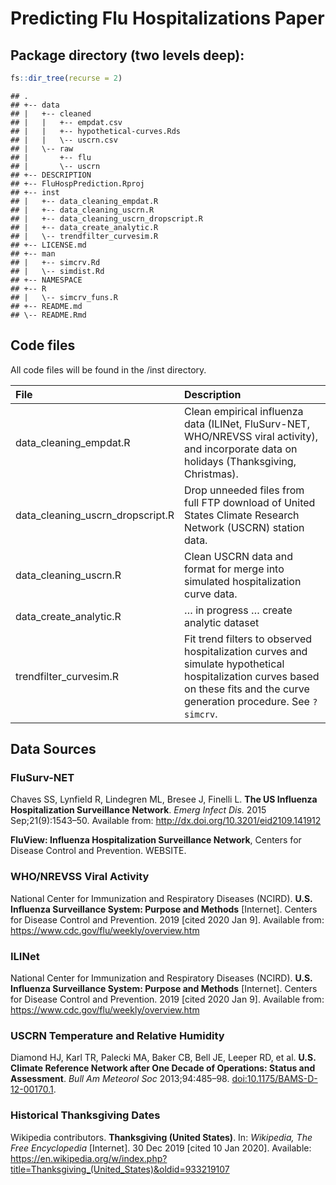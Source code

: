 
# Predicting Flu Hospitalizations Paper

## Package directory (two levels deep):

``` r
fs::dir_tree(recurse = 2)
```

    ## .
    ## +-- data
    ## |   +-- cleaned
    ## |   |   +-- empdat.csv
    ## |   |   +-- hypothetical-curves.Rds
    ## |   |   \-- uscrn.csv
    ## |   \-- raw
    ## |       +-- flu
    ## |       \-- uscrn
    ## +-- DESCRIPTION
    ## +-- FluHospPrediction.Rproj
    ## +-- inst
    ## |   +-- data_cleaning_empdat.R
    ## |   +-- data_cleaning_uscrn.R
    ## |   +-- data_cleaning_uscrn_dropscript.R
    ## |   +-- data_create_analytic.R
    ## |   \-- trendfilter_curvesim.R
    ## +-- LICENSE.md
    ## +-- man
    ## |   +-- simcrv.Rd
    ## |   \-- simdist.Rd
    ## +-- NAMESPACE
    ## +-- R
    ## |   \-- simcrv_funs.R
    ## +-- README.md
    ## \-- README.Rmd

## Code files

All code files will be found in the /inst
directory.

| File                                | Description                                                                                                                                                                  |
| :---------------------------------- | :--------------------------------------------------------------------------------------------------------------------------------------------------------------------------- |
| data\_cleaning\_empdat.R            | Clean empirical influenza data (ILINet, FluSurv-NET, WHO/NREVSS viral activity), and incorporate data on holidays (Thanksgiving, Christmas).                                 |
| data\_cleaning\_uscrn\_dropscript.R | Drop unneeded files from full FTP download of United States Climate Research Network (USCRN) station data.                                                                   |
| data\_cleaning\_uscrn.R             | Clean USCRN data and format for merge into simulated hospitalization curve data.                                                                                             |
| data\_create\_analytic.R            | … in progress … create analytic dataset                                                                                                                                      |
| trendfilter\_curvesim.R             | Fit trend filters to observed hospitalization curves and simulate hypothetical hospitalization curves based on these fits and the curve generation procedure. See `?simcrv`. |

## Data Sources

### FluSurv-NET

Chaves SS, Lynfield R, Lindegren ML, Bresee J, Finelli L. **The US
Influenza Hospitalization Surveillance Network**. *Emerg Infect Dis.*
2015 Sep;21(9):1543–50. Available from:
<http://dx.doi.org/10.3201/eid2109.141912>

**FluView: Influenza Hospitalization Surveillance Network**, Centers for
Disease Control and Prevention. WEBSITE.

### WHO/NREVSS Viral Activity

National Center for Immunization and Respiratory Diseases (NCIRD).
**U.S. Influenza Surveillance System: Purpose and Methods**
\[Internet\]. Centers for Disease Control and Prevention. 2019 \[cited
2020 Jan 9\]. Available from:
<https://www.cdc.gov/flu/weekly/overview.htm>

### ILINet

National Center for Immunization and Respiratory Diseases (NCIRD).
**U.S. Influenza Surveillance System: Purpose and Methods**
\[Internet\]. Centers for Disease Control and Prevention. 2019 \[cited
2020 Jan 9\]. Available from:
<https://www.cdc.gov/flu/weekly/overview.htm>

### USCRN Temperature and Relative Humidity

Diamond HJ, Karl TR, Palecki MA, Baker CB, Bell JE, Leeper RD, et
al. **U.S. Climate Reference Network after One Decade of Operations:
Status and Assessment**. *Bull Am Meteorol Soc* 2013;94:485–98.
<doi:10.1175/BAMS-D-12-00170.1>.

### Historical Thanksgiving Dates

Wikipedia contributors. **Thanksgiving (United States)**. In:
*Wikipedia, The Free Encyclopedia* \[Internet\]. 30 Dec 2019 \[cited 10
Jan 2020\]. Available:
<https://en.wikipedia.org/w/index.php?title=Thanksgiving_(United_States)&oldid=933219107>
